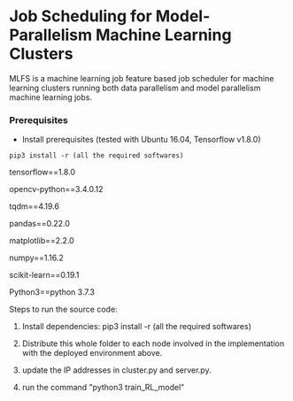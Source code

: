 # Job Scheduling for Model-Parallelism Machine Learning Clusters

MLFS is a machine learning job feature based job scheduler for machine learning clusters running both data parallelism and model parallelism machine learning jobs.

### Prerequisites
- Install prerequisites (tested with Ubuntu 16.04, Tensorflow v1.8.0)
```
pip3 install -r (all the required softwares)
```

tensorflow==1.8.0

opencv-python==3.4.0.12

tqdm==4.19.6

pandas==0.22.0

matplotlib==2.2.0

numpy==1.16.2

scikit-learn==0.19.1

Python3==python 3.7.3



Steps to run the source code:

1. Install dependencies: pip3 install -r (all the required softwares)



2. Distribute this whole folder to each node involved in the implementation with the deployed environment above.

3. update the IP addresses in cluster.py and server.py. 

4. run the command "python3 train_RL_model"
